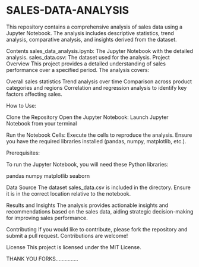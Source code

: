 # SALES-DATA-ANALYSIS
This repository contains a comprehensive analysis of sales data using a Jupyter Notebook. The analysis includes descriptive statistics, trend analysis, comparative analysis, and insights derived from the dataset.

Contents
sales_data_analysis.ipynb: The Jupyter Notebook with the detailed analysis.
sales_data.csv: The dataset used for the analysis.
Project Overview
This project provides a detailed understanding of sales performance over a specified period. The analysis covers:

Overall sales statistics
Trend analysis over time
Comparison across product categories and regions
Correlation and regression analysis to identify key factors affecting sales.

How to Use:

Clone the Repository
Open the Jupyter Notebook:
Launch Jupyter Notebook from your terminal

Run the Notebook Cells:
Execute the cells to reproduce the analysis. Ensure you have the required libraries installed (pandas, numpy, matplotlib, etc.).

Prerequisites:

To run the Jupyter Notebook, you will need these Python libraries:

pandas
numpy
matplotlib
seaborn

Data Source
The dataset sales_data.csv is included in the directory. Ensure it is in the correct location relative to the notebook.

Results and Insights
The analysis provides actionable insights and recommendations based on the sales data, aiding strategic decision-making for improving sales performance.

Contributing
If you would like to contribute, please fork the repository and submit a pull request. Contributions are welcome!

License
This project is licensed under the MIT License.


THANK YOU FORKS...............

